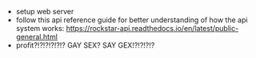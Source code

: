 - setup web server
- follow this api reference guide for better understanding of how the api system works: https://rockstar-api.readthedocs.io/en/latest/public-general.html
- profit?!?!?!?!?!?
GAY SEX?
SAY GEX!?!?!?!?